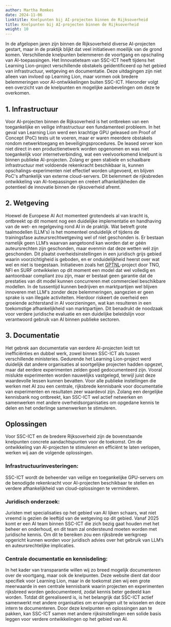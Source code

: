 ```yaml
---
author: Martha Romkes
date: 2024-11-06
linktitle: Knelpunten bij AI-projecten binnen de Rijksoverheid
title: Knelpunten bij AI-projecten binnen de Rijksoverheid
weight: 10
---
```



In de afgelopen jaren zijn binnen de Rijksoverheid diverse AI-projecten gestart, maar in de praktijk blijkt dat veel initiatieven moeilijk van de grond komen. Verschillende knelpunten belemmeren de voortgang en opschaling van AI-toepassingen. 
Het Innovatieteam van SSC-ICT heeft tijdens het Learning Lion-project verschillende obstakels geïdentificeerd op het gebied van infrastructuur, wetgeving en documentatie. Deze uitdagingen zijn niet alleen van invloed op Learning Lion, 
maar vormen ook bredere belemmeringen voor AI-ontwikkelingen buiten SSC-ICT. Hieronder volgt een overzicht van de knelpunten en mogelijke aanbevelingen om deze te overkomen.

## 1. Infrastructuur 
Voor AI-projecten binnen de Rijksoverheid is het ontbreken van een toegankelijke en veilige infrastructuur een fundamenteel probleem. In het geval van Learning Lion werd een krachtige GPU geleased om Proof of Concept (PoC) tests uit te voeren, 
maar er waren meerdere obstakels rondom netwerktoegang en beveiligingsprocedures. De leased server kon niet direct in een productienetwerk worden opgenomen en was niet toegankelijk voor internetverbinding, wat een veelvoorkomend knelpunt is binnen 
publieke AI-projecten. Zolang er geen stabiele en schaalbare infrastructuur met voldoende rekenkracht beschikbaar is, kunnen opschalings-experimenten niet effectief worden uitgevoerd, en blijven PoC's afhankelijk van externe cloud-servers. 
Dit belemmert de rijksbreden ontwikkeling van AI-toepassingen en creëert afhankelijkheden die potentieel de innovatie binnen de rijksoverheid afremt.

## 2. Wetgeving 
Hoewel de Europese AI Act momenteel grotendeels al van kracht is, ontbreekt op dit moment nog een duidelijke implementatie en handhaving van de wet- en regelgeving rond AI in de praktijk. Wat betreft grote taalmodellen (LLM's) is het momenteel onduidelijk of tijdens de 
trainingsfase auteursrechtwetgeving wel of niet geschonden is. Er bestaan namelijk geen LLM’s waarvan aangetoond kan worden dat er géén auteursrechten zijn geschonden, maar evenmin dat deze wetten wél zijn geschonden. Dit plaatst overheidsinstellingen in een juridisch 
grijs gebied waarin voorzichtigheid is geboden, en er onduidelijkheid heerst over wat wel en niet is toegestaan. Initiatieven zoals het [GPTNL](https://nlaic.com/projecten/gpt-nl-een-eigen-open-taalmodel-voor-nederland/)-project door TNO, NFI en SURF ontwikkelen op dit
moment een model dat wel volledig en aantoonbaar compliant zou zijn, maar er bestaat geen garantie dat de prestaties van dit model kunnen concurreren met commercieel beschikbare modellen. 
In de tussentijd kunnen bedrijven en marktpartijen wel blijven innoveren met LLM's zonder deze belemmeringen, aangezien er geen sprake is van illegale activiteiten. Hierdoor riskeert de overheid een groeiende achterstand in AI voorzieningen, wat kan 
resulteren in een toekomstige afhankelijkheid van marktpartijen. Dit benadrukt de noodzaak voor verdere juridische evaluatie en een duidelijke beleidslijn voor verantwoord gebruik van AI binnen publieke sectoren.

## 3. Documentatie 
Het gebrek aan documentatie van eerdere AI-projecten leidt tot inefficiënties en dubbel werk, zowel binnen SSC-ICT als tussen verschillende ministeries. Gedurende het Learning Lion-project werd duidelijk dat andere organisaties al soortgelijke projecten 
hadden opgezet, maar dat eerdere experimenten zelden goed gedocumenteerd zijn. Vooral mislukte experimenten worden nauwelijks vastgelegd, terwijl juist deze waardevolle lessen kunnen bevatten. Voor alle publieke instellingen die werken met AI zou een 
centrale, rijksbrede kennisbank voor documentatie van experimenten en resultaten zeer waardevol zijn. Zolang een dergelijke kennisbank nog ontbreekt, kan SSC-ICT wel actief netwerken en samenwerken met andere overheidsorganisaties om opgedane kennis te delen en het onderlinge samenwerken te stimuleren. 

## Oplossingen
Voor SSC-ICT en de bredere Rijksoverheid zijn de bovenstaande knelpunten concrete aandachtspunten voor de toekomst. Om de ontwikkeling van AI-projecten te stimuleren en efficiënt te laten verlopen, werken wij aan de volgende oplossingen.

### Infrastructuurinvesteringen: 
SSC-ICT wordt de beheerder van veilige en toegankelijke GPU-servers om de benodigde rekenkracht voor AI-projecten beschikbaar te stellen en verdere afhankelijkheid van cloud-oplossingen te verminderen. 
### Juridisch onderzoek: 
Juristen met specialisaties op het gebied van AI lijken schaars, wat niet vreemd is gezien de leeftijd van de wetgeving op dit gebied. Vanaf 2025 komt er een AI team binnen SSC-ICT die zich bezig gaat houden met het beheer en onderhoud,
en dit team zal ondersteund moeten worden met juridische kennis. Om dit te bereiken zou een rijksbrede werkgroep opgericht kunnen worden voor juridisch advies over het gebruik van LLM’s en auteursrechtelijke implicaties.
### Centrale documentatie en kennisdeling: 
In het kader van transparantie willen wij zo breed mogelijk documenteren over de voortgang, maar ook de knelpunten. Deze website dient dat door specifiek voor Learning Lion, maar in de toekomst zien wij een grote meerwaarde in een 
centrale kennisbank waarin projecten en experimenten rijksbreed worden gedocumenteerd, zodat kennis beter gedeeld kan worden. Totdat dit gerealiseerd is, is het belangrijk dat SSC-ICT actief samenwerkt met andere organisaties om ervaringen uit te wisselen en deze intern te documenteren.
Door deze knelpunten en oplossingen aan te pakken, kan SSC-ICT samen met andere rijksinstellingen een solide basis leggen voor verdere ontwikkelingen op het gebied van AI. 

